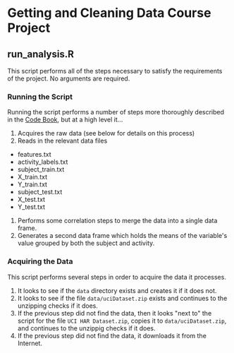 Getting and Cleaning Data Course Project
=========

## run_analysis.R

This script performs all of the steps necessary to satisfy the requirements of the project. No arguments are required.

### Running the Script

Running the script performs a number of steps more thoroughly described in the [Code Book](CodeBook.md), but at a high level it...

1. Acquires the raw data (see below for details on this process)
1. Reads in the relevant data files
  * features.txt
  * activity_labels.txt
  * subject_train.txt
  * X_train.txt
  * Y_train.txt
  * subject_test.txt
  * X_test.txt
  * Y_test.txt
1. Performs some correlation steps to merge the data into a single data frame.
1. Generates a second data frame which holds the means of the variable's value grouped by both the subject and activity.

### Acquiring the Data

This script performs several steps in order to acquire the data it processes.
1. It looks to see if the `data` directory exists and creates it if it does not.
1. It looks to see if the file `data/uciDataset.zip` exists and continues to the unzipping checks if it does.
1. If the previous step did not find the data, then it looks "next to" the script for the file `UCI HAR Dataset.zip`, copies it to `data/uciDataset.zip`, and continues to the unzippig checks if it does.
1. If the previous step did not find the data, it downloads it from the Internet.
